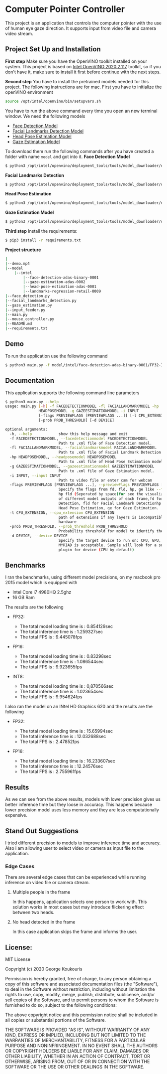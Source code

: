 # Computer Pointer Controller
This project is an application that controls the computer pointer with the use of human eye gaze direction. It supports input from video file and camera video stream. 

## Project Set Up and Installation
**First step**
Make sure you have the OpenVINO toolkit installed on your system. This project is based on [Intel OpenVINO 2020.2.117](https://docs.openvinotoolkit.org/2020.2/index.html) toolkit, so if you don't have it, make sure to install it first before continue with the next steps.

**Second step**
You have to install the pretrained models needed for this project. The following instructions are for mac.
First you have to initialize the openVINO environment
```bash
source /opt/intel/openvino/bin/setupvars.sh
```
You have to run the above command every time you open an new terminal window.
We need the following models
- [Face Detection Model](https://docs.openvinotoolkit.org/latest/_models_intel_face_detection_adas_binary_0001_description_face_detection_adas_binary_0001.html)
- [Facial Landmarks Detection Model](https://docs.openvinotoolkit.org/latest/_models_intel_landmarks_regression_retail_0009_description_landmarks_regression_retail_0009.html)
- [Head Pose Estimation Model](https://docs.openvinotoolkit.org/latest/_models_intel_head_pose_estimation_adas_0001_description_head_pose_estimation_adas_0001.html)
- [Gaze Estimation Model](https://docs.openvinotoolkit.org/latest/_models_intel_gaze_estimation_adas_0002_description_gaze_estimation_adas_0002.html)

To download them run the following commands after you have created a folder with name `model` and got into it.
**Face Detection Model**
```bash
$ python3 /opt/intel/openvino/deployment_tools/tools/model_downloader/downloader.py --name "face-detection-adas-binary-0001"
```
**Facial Landmarks Detection**
```bash
$ python3 /opt/intel/openvino/deployment_tools/tools/model_downloader/downloader.py --name "landmarks-regression-retail-0009"
```
**Head Pose Estimation**
```bash
$ python3 /opt/intel/openvino/deployment_tools/tools/model_downloader/downloader.py --name "head-pose-estimation-adas-0001"
```
**Gaze Estimation Model**
```bash
$ python3 /opt/intel/openvino/deployment_tools/tools/model_downloader/downloader.py --name "gaze-estimation-adas-0002"
```

**Third step**
Install the requirements:
```bash
$ pip3 install -r requirements.txt
```

**Project structure**
```bash
|
|--demo.mp4
|--model
    |--intel
        |--face-detection-adas-binary-0001
        |--gaze-estimation-adas-0002
        |--head-pose-estimation-adas-0001
        |--landmarks-regression-retail-0009
|--face_detection.py
|--facial_landmarks_detection.py
|--gaze_estimation.py
|--input_feeder.py
|--main.py
|--mouse_controller.py
|--README.md
|--requirements.txt
```

## Demo
To run the application use the following command
```bash
$ python3 main.py -f model/intel/face-detection-adas-binary-0001/FP32-INT1/face-detection-adas-binary-0001.xml -fl model/intel/landmarks-regression-retail-0009/FP32/landmarks-regression-retail-0009.xml -hp model/intel/head-pose-estimation-adas-0001/FP32/head-pose-estimation-adas-0001.xml -g model/intel/gaze-estimation-adas-0002/FP32/gaze-estimation-adas-0002.xml -i demo.mp4
```

## Documentation
This application supports the following command line parameters
```bash
$ python3 main.py --help
usage: main.py [-h] -f FACEDETECTIONMODEL -fl FACIALLANDMARKMODEL -hp
               HEADPOSEMODEL -g GAZEESTIMATIONMODEL -i INPUT
               [-flags PREVIEWFLAGS [PREVIEWFLAGS ...]] [-l CPU_EXTENSION]
               [-prob PROB_THRESHOLD] [-d DEVICE]

optional arguments:
  -h, --help            show this help message and exit
  -f FACEDETECTIONMODEL, --facedetectionmodel FACEDETECTIONMODEL
                        Path to .xml file of Face Detection model.
  -fl FACIALLANDMARKMODEL, --faciallandmarkmodel FACIALLANDMARKMODEL
                        Path to .xml file of Facial Landmark Detection model.
  -hp HEADPOSEMODEL, --headposemodel HEADPOSEMODEL
                        Path to .xml file of Head Pose Estimation model.
  -g GAZEESTIMATIONMODEL, --gazeestimationmodel GAZEESTIMATIONMODEL
                        Path to .xml file of Gaze Estimation model.
  -i INPUT, --input INPUT
                        Path to video file or enter cam for webcam
  -flags PREVIEWFLAGS [PREVIEWFLAGS ...], --previewFlags PREVIEWFLAGS [PREVIEWFLAGS ...]
                        Specify the flags from fd, fld, hp, ge like --flags fd
                        hp fld (Seperated by space)for see the visualization
                        of different model outputs of each frame,fd for Face
                        Detection, fld for Facial Landmark Detectionhp for
                        Head Pose Estimation, ge for Gaze Estimation.
  -l CPU_EXTENSION, --cpu_extension CPU_EXTENSION
                        path of extensions if any layers is incompatible with
                        hardware
  -prob PROB_THRESHOLD, --prob_threshold PROB_THRESHOLD
                        Probability threshold for model to identify the face .
  -d DEVICE, --device DEVICE
                        Specify the target device to run on: CPU, GPU, FPGA or
                        MYRIAD is acceptable. Sample will look for a suitable
                        plugin for device (CPU by default)
```

## Benchmarks
I ran the benchmarks, using different model precisions, on my macbook pro 2015 model which is equipped with
- Intel Core i7 4980HQ 2.5ghz
- 16 GB Ram

The results are the following
- FP32:
  - The total model loading time is : 0.854129sec
  - The total inference time is : 1.259327sec
  - The total FPS is : 9.445078fps
  
- FP16:
  - The total model loading time is : 0.83298sec
  - The total inference time is : 1.086544sec
  - The total FPS is : 9.923655fps
  
- INT8:
  - The total model loading time is : 0,870566sec
  - The total inference time is : 1.023654sec
  - The total FPS is : 9.954624fps

I also ran the model on an INtel HD Graphics 620 and the results are the following
- FP32:
  - The total model loading time is : 15.65994sec
  - The total inference time is : 12.032688sec
  - The total FPS is : 2.47852fps
  
- FP16:
  - The total model loading time is : 16.233607sec
  - The total inference time is : 12.24576sec
  - The total FPS is : 2.755961fps

## Results
As we can see from the above results, models with lower precision gives us better inference time but they loose in accuracy. This happens because lower precision model uses less memory and they are less computationally expensive.

## Stand Out Suggestions
I tried different precision to models to improve inference time and accuracy. Also i am allowing user to select video or camera as input file to the application.

### Edge Cases
There are several edge cases that can be experienced while running inference on video file or camera stream.

1. Multiple people in the frame

   In this happens, application selects one person to work with. This solution works in most cases but may introduce flickering effect between two heads.

2. No head detected in the frame

   In this case application skips the frame and informs the user.


## License:
MIT License

Copyright (c) 2020 George Koukouris

Permission is hereby granted, free of charge, to any person obtaining a copy of this software and associated documentation files (the "Software"), to deal in the Software without restriction, including without limitation the rights to use, copy, modify, merge, publish, distribute, sublicense, and/or sell copies of the Software, and to permit persons to whom the Software is furnished to do so, subject to the following conditions:

The above copyright notice and this permission notice shall be included in all copies or substantial portions of the Software.

THE SOFTWARE IS PROVIDED "AS IS", WITHOUT WARRANTY OF ANY KIND, EXPRESS OR IMPLIED, INCLUDING BUT NOT LIMITED TO THE WARRANTIES OF MERCHANTABILITY, FITNESS FOR A PARTICULAR PURPOSE AND NONINFRINGEMENT. IN NO EVENT SHALL THE AUTHORS OR COPYRIGHT HOLDERS BE LIABLE FOR ANY CLAIM, DAMAGES OR OTHER LIABILITY, WHETHER IN AN ACTION OF CONTRACT, TORT OR OTHERWISE, ARISING FROM, OUT OF OR IN CONNECTION WITH THE SOFTWARE OR THE USE OR OTHER DEALINGS IN THE SOFTWARE.
